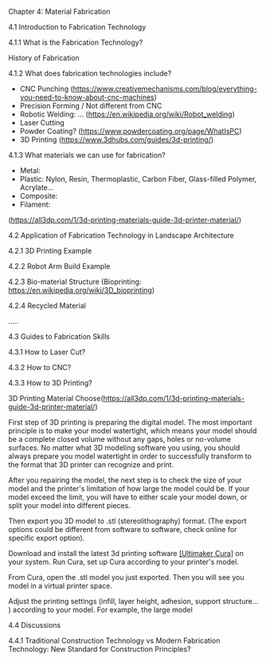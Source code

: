 Chapter 4: Material Fabrication



4.1 Introduction to Fabrication Technology

4.1.1 What is the Fabrication Technology?

History of Fabrication

4.1.2 What does fabrication technologies include?

- CNC Punching (https://www.creativemechanisms.com/blog/everything-you-need-to-know-about-cnc-machines)
- Precision Forming / Not different from CNC
- Robotic Welding: ... (https://en.wikipedia.org/wiki/Robot_welding)
- Laser Cutting
- Powder Coating? (https://www.powdercoating.org/page/WhatIsPC)
- 3D Printing (https://www.3dhubs.com/guides/3d-printing/)

4.1.3 What materials we can use for fabrication?

- Metal: 
- Plastic: Nylon, Resin, Thermoplastic, Carbon Fiber, Glass-filled Polymer, Acrylate...
- Composite: 
- Filament:

(https://all3dp.com/1/3d-printing-materials-guide-3d-printer-material/)



4.2 Application of Fabrication Technology in Landscape Architecture

4.2.1 3D Printing Example

4.2.2 Robot Arm Build Example

4.2.3 Bio-material Structure (Bioprinting: https://en.wikipedia.org/wiki/3D_bioprinting)

4.2.4 Recycled Material

.....



4.3 Guides to Fabrication Skills

4.3.1 How to Laser Cut?

4.3.2 How to CNC?

4.3.3 How to 3D Printing?

3D Printing Material Choose(https://all3dp.com/1/3d-printing-materials-guide-3d-printer-material/)

First step of 3D printing is preparing the digital model. The most important principle is to make your model watertight, which means your model should be a complete closed volume without any gaps, holes or no-volume surfaces. No matter what 3D modeling software you using, you should always prepare you model watertight in order to successfully transform to the format that 3D printer can recognize and print.

After you repairing the model, the next step is to check the size of your model and the printer's limitation of how large the model could be. If your model exceed the limit, you will have to either scale your model down, or split your model into different pieces.

Then export you 3D model to .stl (stereolithography) format. (The export options could be different from software to software, check online for specific export option). 

Download and install the latest 3d printing software [[Ultimaker Cura]](https://ultimaker.com/software/ultimaker-cura) on your system. Run Cura, set up Cura according to your printer's model.

From Cura, open the .stl model you just exported. Then you will see you model in a virtual printer space. 

Adjust the printing settings (infill, layer height, adhesion, support structure... ) according to your model. For example, the large model 



4.4 Discussions

4.4.1 Traditional Construction Technology vs Modern Fabrication Technology: New Standard for Construction Principles?








